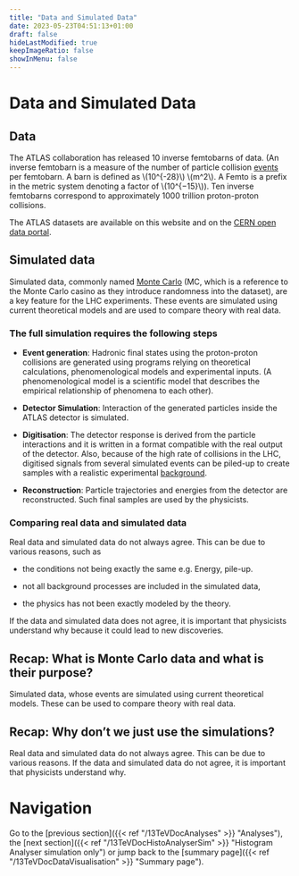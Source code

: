 ```yaml
---
title: "Data and Simulated Data"
date: 2023-05-23T04:51:13+01:00
draft: false
hideLastModified: true
keepImageRatio: false
showInMenu: false
---
```


# Data and Simulated Data

## Data

The ATLAS collaboration has released 10 inverse femtobarns of data. (An inverse femtobarn is a measure of the number of particle collision [events](http://opendata.atlas.cern/release/2020/documentation/atlas/GLOSSARY.html) per femtobarn. A barn is defined as \\(10^{-28}\\) \\(m^2\\). A Femto is a prefix in the metric system denoting a factor of \\(10^{−15}\\)).
Ten inverse femtobarns correspond to approximately 1000 trillion proton-proton collisions.

The ATLAS datasets are available on this website and on the [CERN open data portal](http://opendata.cern.ch/education/ATLAS).

## Simulated data

Simulated data, commonly named [Monte Carlo](http://opendata.atlas.cern/release/2020/documentation/atlas/GLOSSARY.html) (MC, which is a reference to the Monte Carlo casino as they introduce randomness into the dataset), are a key feature for the LHC experiments. These events are simulated using current theoretical models and are used to compare theory with real data.

### The full simulation requires the following steps

* **Event generation**: Hadronic final states using the proton-proton collisions are generated using programs relying on theoretical calculations, phenomenological models and experimental inputs. (A phenomenological model is a scientific model that describes the empirical relationship of phenomena to each other).

* **Detector Simulation**: Interaction of the generated particles inside the ATLAS detector is simulated.

* **Digitisation**: The detector response is derived from the particle interactions and it is written in a format compatible with the real output of the detector. Also, because of the high rate of collisions in the LHC, digitised signals from several simulated events can be piled-up to create samples with a realistic experimental [background](http://opendata.atlas.cern/release/2020/documentation/atlas/GLOSSARY.html). 

* **Reconstruction**: Particle trajectories and energies from the detector are reconstructed. Such final samples are used by the physicists.

### Comparing real data and simulated data

Real data and simulated data do not always agree. This can be due to various reasons, such as

* the conditions not being exactly the same e.g. Energy, pile-up.

* not all background processes are included in the simulated data,

* the physics has not been exactly modeled by the theory.

If the data and simulated data does not agree, it is important that physicists understand why because it could lead to new discoveries.

## Recap: What is Monte Carlo data and what is their purpose?

Simulated data, whose events are simulated using current theoretical models.
These can be used to compare theory with real data.


## Recap: Why don’t we just use the simulations?

Real data and simulated data do not always agree. This can be due to various reasons.  If the data and simulated data do not agree, it is important that physicists understand why.

# Navigation

Go to the [previous section]({{< ref "/13TeVDocAnalyses" >}} "Analyses"), the [next section]({{< ref "/13TeVDocHistoAnalyserSim" >}} "Histogram Analyser simulation only") or jump back to the [summary page]({{< ref "/13TeVDocDataVisualisation" >}} "Summary page").